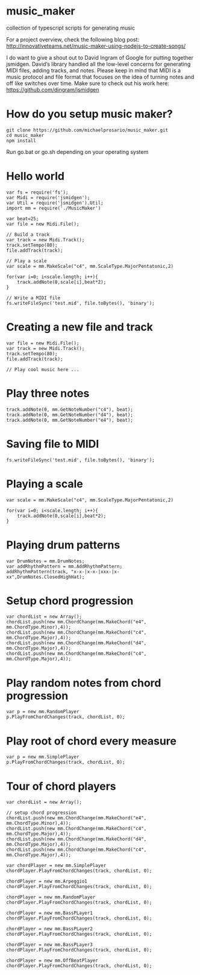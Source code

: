 # music_maker
collection of typescript scripts for generating music

For a project overview, check the following blog post:
http://innovativeteams.net/music-maker-using-nodejs-to-create-songs/

I do want to give a shout out to David Ingram of Google for putting together jsmidgen. David’s library handled all the low-level concerns for generating MIDI files, adding tracks, and notes. Please keep in mind that MIDI is a music protocol and file format that focuses on the idea of turning notes and off like switches over time. Make sure to check out his work here:
https://github.com/dingram/jsmidgen

# How do you setup music maker?

```
git clone https://github.com/michaelprosario/music_maker.git
cd music_maker
npm install
```

Run go.bat or go.sh depending on your operating system


# Hello world

```
var fs = require('fs');
var Midi = require('jsmidgen');
var Util = require('jsmidgen').Util;
import mm = require('./MusicMaker')

var beat=25;
var file = new Midi.File();

// Build a track
var track = new Midi.Track();
track.setTempo(80);
file.addTrack(track);

// Play a scale
var scale = mm.MakeScale("c4", mm.ScaleType.MajorPentatonic,2)

for(var i=0; i<scale.length; i++){
    track.addNote(0,scale[i],beat*2);
}

// Write a MIDI file
fs.writeFileSync('test.mid', file.toBytes(), 'binary');
```


# Creating a new file and track

```
var file = new Midi.File();
var track = new Midi.Track();
track.setTempo(80);
file.addTrack(track);

// Play cool music here ...

```

# Play three notes

```
track.addNote(0, mm.GetNoteNumber("c4"), beat);
track.addNote(0, mm.GetNoteNumber("d4"), beat);
track.addNote(0, mm.GetNoteNumber("e4"), beat);
```

# Saving file to MIDI
```
fs.writeFileSync('test.mid', file.toBytes(), 'binary');
```


# Playing a scale

```
var scale = mm.MakeScale("c4", mm.ScaleType.MajorPentatonic,2)

for(var i=0; i<scale.length; i++){
    track.addNote(0,scale[i],beat*2);
}
```





# Playing drum patterns
```
var DrumNotes = mm.DrumNotes;
var addRhythmPattern = mm.AddRhythmPattern;
addRhythmPattern(track, "x-x-|x-x-|xxx-|x-xx",DrumNotes.ClosedHighHat);
```




# Setup chord progression

```
var chordList = new Array();
chordList.push(new mm.ChordChange(mm.MakeChord("e4", mm.ChordType.Minor),4));
chordList.push(new mm.ChordChange(mm.MakeChord("c4", mm.ChordType.Major),4));
chordList.push(new mm.ChordChange(mm.MakeChord("d4", mm.ChordType.Major),4));
chordList.push(new mm.ChordChange(mm.MakeChord("c4", mm.ChordType.Major),4));
```





# Play random notes from chord progression

```
var p = new mm.RandomPlayer
p.PlayFromChordChanges(track, chordList, 0);
```



# Play root of chord every measure

```
var p = new mm.SimplePlayer
p.PlayFromChordChanges(track, chordList, 0);
```

# Tour of chord players

```
var chordList = new Array();

// setup chord progression
chordList.push(new mm.ChordChange(mm.MakeChord("e4", mm.ChordType.Minor),4));
chordList.push(new mm.ChordChange(mm.MakeChord("c4", mm.ChordType.Major),4));
chordList.push(new mm.ChordChange(mm.MakeChord("d4", mm.ChordType.Major),4));
chordList.push(new mm.ChordChange(mm.MakeChord("c4", mm.ChordType.Major),4));

var chordPlayer = new mm.SimplePlayer
chordPlayer.PlayFromChordChanges(track, chordList, 0);

chordPlayer = new mm.Arpeggio1
chordPlayer.PlayFromChordChanges(track, chordList, 0);

chordPlayer = new mm.RandomPlayer
chordPlayer.PlayFromChordChanges(track, chordList, 0);

chordPlayer = new mm.BassPLayer1
chordPlayer.PlayFromChordChanges(track, chordList, 0);

chordPlayer = new mm.BassPLayer2
chordPlayer.PlayFromChordChanges(track, chordList, 0);

chordPlayer = new mm.BassPLayer3
chordPlayer.PlayFromChordChanges(track, chordList, 0);

chordPlayer = new mm.OffBeatPlayer
chordPlayer.PlayFromChordChanges(track, chordList, 0);

```
